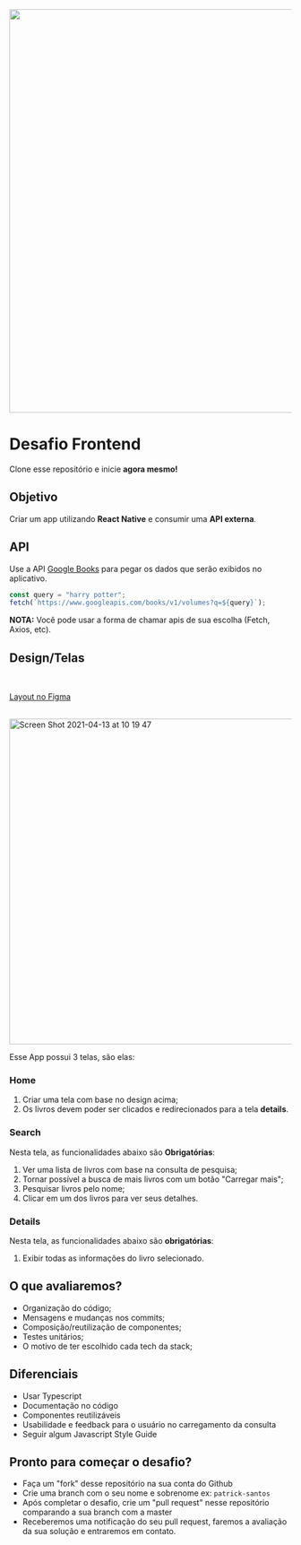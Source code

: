 <img width="720" src="https://gcdn.pbrd.co/images/RwEH6gWOyrW4.png?o=1">

# Desafio Frontend

Clone esse repositório e inicie **agora mesmo!**

## Objetivo

Criar um app utilizando **React Native** e consumir uma **API externa**.

## API

Use a API [Google Books](https://developers.google.com/books/docs/v1/using) para pegar os dados que serão exibidos no aplicativo.

```js
const query = "harry potter";
fetch(`https://www.googleapis.com/books/v1/volumes?q=${query}`);
```

**NOTA:** Você pode usar a forma de chamar apis de sua escolha (Fetch, Axios, etc).

## Design/Telas

 <br/>

[Layout no Figma](https://www.figma.com/file/95FJWgTMrdBVDKbwm1ja8O/frontend-book-app)

 <br/>

<img width="581" alt="Screen Shot 2021-04-13 at 10 19 47" src="https://user-images.githubusercontent.com/13947203/114559257-eb55ad00-9c41-11eb-9617-4e7627cc373e.png">

Esse App possui 3 telas, são elas:

### Home

1. Criar uma tela com base no design acima;
2. Os livros devem poder ser clicados e redirecionados para a tela **details**.

### Search

Nesta tela, as funcionalidades abaixo são **Obrigatórias**:

1. Ver uma lista de livros com base na consulta de pesquisa;
2. Tornar possível a busca de mais livros com um botão "Carregar mais";
3. Pesquisar livros pelo nome;
4. Clicar em um dos livros para ver seus detalhes.

### Details

Nesta tela, as funcionalidades abaixo são **obrigatórias**:

1. Exibir todas as informações do livro selecionado.

## O que avaliaremos?

- Organização do código;
- Mensagens e mudanças nos commits;
- Composição/reutilização de componentes;
- Testes unitários;
- O motivo de ter escolhido cada tech da stack;

## Diferenciais

- Usar Typescript
- Documentação no código
- Componentes reutilizáveis
- Usabilidade e feedback para o usuário no carregamento da consulta
- Seguir algum Javascript Style Guide

## Pronto para começar o desafio?

- Faça um "fork" desse repositório na sua conta do Github
- Crie uma branch com o seu nome e sobrenome ex: `patrick-santos`
- Após completar o desafio, crie um "pull request" nesse repositório comparando a sua branch com a master
- Receberemos uma notificação do seu pull request, faremos a avaliação da sua solução e entraremos em contato.
